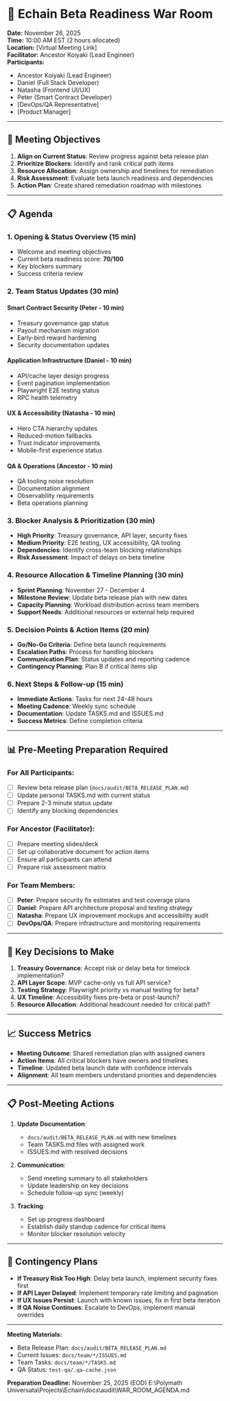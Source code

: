 # 🚀 Echain Beta Readiness War Room

**Date:** November 26, 2025  
**Time:** 10:00 AM EST (2 hours allocated)  
**Location:** [Virtual Meeting Link]  
**Facilitator:** Ancestor Koiyaki (Lead Engineer)  
**Participants:**
- Ancestor Koiyaki (Lead Engineer)
- Daniel (Full Stack Developer)
- Natasha (Frontend UI/UX)
- Peter (Smart Contract Developer)
- [DevOps/QA Representative]
- [Product Manager]

---

## 🎯 **Meeting Objectives**

1. **Align on Current Status**: Review progress against beta release plan
2. **Prioritize Blockers**: Identify and rank critical path items
3. **Resource Allocation**: Assign ownership and timelines for remediation
4. **Risk Assessment**: Evaluate beta launch readiness and dependencies
5. **Action Plan**: Create shared remediation roadmap with milestones

---

## 📋 **Agenda**

### **1. Opening & Status Overview (15 min)**
- Welcome and meeting objectives
- Current beta readiness score: **70/100**
- Key blockers summary
- Success criteria review

### **2. Team Status Updates (30 min)**

#### **Smart Contract Security (Peter - 10 min)**
- Treasury governance gap status
- Payout mechanism migration
- Early-bird reward hardening
- Security documentation updates

#### **Application Infrastructure (Daniel - 10 min)**
- API/cache layer design progress
- Event pagination implementation
- Playwright E2E testing status
- RPC health telemetry

#### **UX & Accessibility (Natasha - 10 min)**
- Hero CTA hierarchy updates
- Reduced-motion fallbacks
- Trust indicator improvements
- Mobile-first experience status

#### **QA & Operations (Ancestor - 10 min)**
- QA tooling noise resolution
- Documentation alignment
- Observability requirements
- Beta operations planning

### **3. Blocker Analysis & Prioritization (30 min)**
- **High Priority**: Treasury governance, API layer, security fixes
- **Medium Priority**: E2E testing, UX accessibility, QA tooling
- **Dependencies**: Identify cross-team blocking relationships
- **Risk Assessment**: Impact of delays on beta timeline

### **4. Resource Allocation & Timeline Planning (30 min)**
- **Sprint Planning**: November 27 - December 4
- **Milestone Review**: Update beta release plan with new dates
- **Capacity Planning**: Workload distribution across team members
- **Support Needs**: Additional resources or external help required

### **5. Decision Points & Action Items (20 min)**
- **Go/No-Go Criteria**: Define beta launch requirements
- **Escalation Paths**: Process for handling blockers
- **Communication Plan**: Status updates and reporting cadence
- **Contingency Planning**: Plan B if critical items slip

### **6. Next Steps & Follow-up (15 min)**
- **Immediate Actions**: Tasks for next 24-48 hours
- **Meeting Cadence**: Weekly sync schedule
- **Documentation**: Update TASKS.md and ISSUES.md
- **Success Metrics**: Define completion criteria

---

## 📊 **Pre-Meeting Preparation Required**

### **For All Participants:**
- [ ] Review beta release plan (`docs/audit/BETA_RELEASE_PLAN.md`)
- [ ] Update personal TASKS.md with current status
- [ ] Prepare 2-3 minute status update
- [ ] Identify any blocking dependencies

### **For Ancestor (Facilitator):**
- [ ] Prepare meeting slides/deck
- [ ] Set up collaborative document for action items
- [ ] Ensure all participants can attend
- [ ] Prepare risk assessment matrix

### **For Team Members:**
- [ ] **Peter**: Prepare security fix estimates and test coverage plans
- [ ] **Daniel**: Prepare API architecture proposal and testing strategy
- [ ] **Natasha**: Prepare UX improvement mockups and accessibility audit
- [ ] **DevOps/QA**: Prepare infrastructure and monitoring requirements

---

## 🎯 **Key Decisions to Make**

1. **Treasury Governance**: Accept risk or delay beta for timelock implementation?
2. **API Layer Scope**: MVP cache-only vs full API service?
3. **Testing Strategy**: Playwright priority vs manual testing for beta?
4. **UX Timeline**: Accessibility fixes pre-beta or post-launch?
5. **Resource Allocation**: Additional headcount needed for critical path?

---

## 📈 **Success Metrics**

- **Meeting Outcome**: Shared remediation plan with assigned owners
- **Action Items**: All critical blockers have owners and timelines
- **Timeline**: Updated beta launch date with confidence intervals
- **Alignment**: All team members understand priorities and dependencies

---

## 📋 **Post-Meeting Actions**

1. **Update Documentation**:
   - `docs/audit/BETA_RELEASE_PLAN.md` with new timelines
   - Team TASKS.md files with assigned work
   - ISSUES.md with resolved decisions

2. **Communication**:
   - Send meeting summary to all stakeholders
   - Update leadership on key decisions
   - Schedule follow-up sync (weekly)

3. **Tracking**:
   - Set up progress dashboard
   - Establish daily standup cadence for critical items
   - Monitor blocker resolution velocity

---

## 🚨 **Contingency Plans**

- **If Treasury Risk Too High**: Delay beta launch, implement security fixes first
- **If API Layer Delayed**: Implement temporary rate limiting and pagination
- **If UX Issues Persist**: Launch with known issues, fix in first beta iteration
- **If QA Noise Continues**: Escalate to DevOps, implement manual overrides

---

**Meeting Materials:**
- Beta Release Plan: `docs/audit/BETA_RELEASE_PLAN.md`
- Current Issues: `docs/team/*/ISSUES.md`
- Team Tasks: `docs/team/*/TASKS.md`
- QA Status: `test-qa/.qa-cache.json`

**Preparation Deadline:** November 25, 2025 (EOD)</content>
<parameter name="filePath">E:\Polymath Universata\Projects\Echain\docs\audit\WAR_ROOM_AGENDA.md